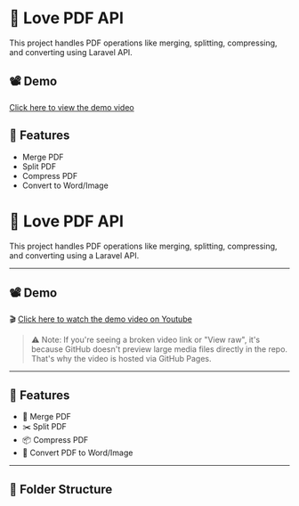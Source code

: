 # 📄 Love PDF API

This project handles PDF operations like merging, splitting, compressing, and converting using Laravel API.

## 📽️ Demo

[Click here to view the demo video](assets/demo.mp4)

## 🚀 Features
- Merge PDF
- Split PDF
- Compress PDF
- Convert to Word/Image


# 📄 Love PDF API

This project handles PDF operations like merging, splitting, compressing, and converting using a Laravel API.

---

## 📽️ Demo

🎬 [Click here to watch the demo video on Youtube](https://youtu.be/eayU_tcam8Q)

> ⚠️ Note: If you're seeing a broken video link or "View raw", it's because GitHub doesn't preview large media files directly in the repo. That's why the video is hosted via GitHub Pages.

---

## 🚀 Features

- 🔗 Merge PDF  
- ✂️ Split PDF  
- 📦 Compress PDF  
- 🔄 Convert PDF to Word/Image  

---

## 📁 Folder Structure

